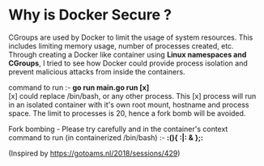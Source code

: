 # Why is Docker Secure ? 
CGroups are used by Docker to limit the usage of system resources. This includes limiting memory usage, number of processes created, etc. </br>
Through creating a Docker like container using **Linux namespaces and CGroups**, I tried to see how Docker could provide process isolation and prevent malicious attacks from inside the containers.</br>

command to run :- **go run main.go run [x]** </br>
[x] could replace /bin/bash, or any other process. This [x] process will run in an isolated container with it's own root mount, hostname and process space. The limit to processes is 20, hence a fork bomb will be avoided.</br>

Fork bombing - Please try carefully and in the container's context</br>
command to run (in containerized /bin/bash) :- **:(){ :|: & };:**

(Inspired by https://gotoams.nl/2018/sessions/429) 

